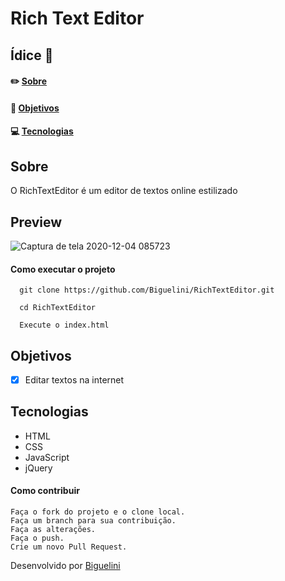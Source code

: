 # Rich Text Editor

## Ídice :memo:
#### ✏️ [Sobre](https://github.com/Biguelini/RichTextEditor#sobre)
#### 🚀 [Objetivos](https://github.com/Biguelini/RichTextEditor#objetivos)
#### 💻	[Tecnologias](https://github.com/Biguelini/RichTextEditor#tecnologias)
## Sobre
O RichTextEditor é um editor de textos online estilizado
## Preview
![Captura de tela 2020-12-04 085723](https://user-images.githubusercontent.com/68917493/101161081-c8214e00-360e-11eb-8b37-ae5e1c4697a3.png)

#### Como executar o projeto
```
  git clone https://github.com/Biguelini/RichTextEditor.git
  
  cd RichTextEditor
  
  Execute o index.html
```

## Objetivos
- [X] Editar textos na internet
## Tecnologias
* HTML
* CSS
* JavaScript
* jQuery
#### Como contribuir 
```
Faça o fork do projeto e o clone local.
Faça um branch para sua contribuição.
Faça as alterações.
Faça o push.
Crie um novo Pull Request.
```
Desenvolvido por [Biguelini](https://github.com/Biguelini)
